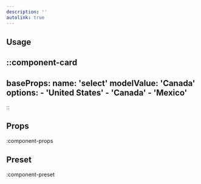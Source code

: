 ```yaml
---
description: ''
autolink: true
---
```


## Usage

::component-card
---
baseProps:
  name: 'select'
  modelValue: 'Canada'
  options:
    - 'United States'
    - 'Canada'
    - 'Mexico'
---
::

## Props

:component-props

## Preset

:component-preset
